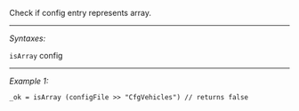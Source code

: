 Check if config entry represents array.


---
*Syntaxes:*

`isArray` config

---
*Example 1:*

```sqf
_ok = isArray (configFile >> "CfgVehicles") // returns false
```